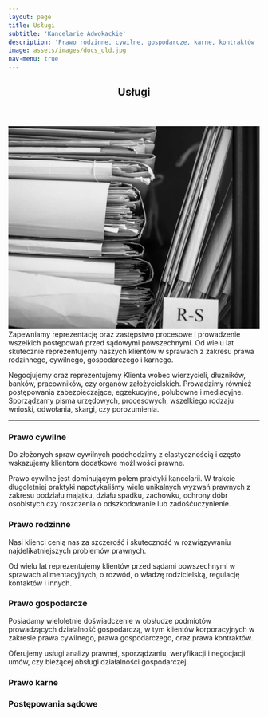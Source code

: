 ```yaml
---
layout: page
title: Usługi
subtitle: 'Kancelarie Adwokackie'
description: 'Prawo rodzinne, cywilne, gospodarcze, karne, kontraktów ...'
image: assets/images/docs_old.jpg
nav-menu: true
---
```


<!-- Main -->
<div id="main" class="alt">

<!-- One -->
<section id="uslugi">
	<div class="inner">
		<header class="major">
			<h1>Usługi</h1>
		</header>

<!-- Content -->
<p>
<span class="image right"><img src="assets/images/docs_rs.jpg" alt="" /></span>Zapewniamy reprezentację oraz zastępstwo procesowe i prowadzenie wszelkich postępowań przed sądowymi powszechnymi. Od wielu lat skutecznie reprezentujemy naszych klientów w sprawach z zakresu prawa rodzinnego, cywilnego, gospodarczego i karnego.</p>

<p>Negocjujemy oraz reprezentujemy Klienta wobec wierzycieli, dłużników, banków, pracowników, czy organów założycielskich. Prowadzimy również postępowania zabezpieczające, egzekucyjne, polubowne i mediacyjne. Sporządzamy pisma urzędowych, procesowych, wszelkiego rodzaju wnioski, odwołania, skargi, czy porozumienia.</p>

<hr class="major" />

<div class="row">
	<div class="6u 12u$(small)">
		<h3>Prawo cywilne</h3>
		<p>Do złożonych spraw cywilnych podchodzimy z elastycznością i często wskazujemy klientom dodatkowe możliwości prawne.</p>
		<p>Prawo cywilne jest dominującym polem praktyki kancelarii. W trakcie długoletniej praktyki napotykaliśmy wiele unikalnych wyzwań prawnych z zakresu podziału majątku, działu spadku, zachowku, ochrony dóbr osobistych czy roszczenia o odszkodowanie lub zadośćuczynienie.</p>
	</div>
	<div class="6u$ 12u$(small)">
		<h3>Prawo rodzinne</h3>
		<p>Nasi klienci cenią nas za szczerość i skuteczność w rozwiązywaniu najdelikatniejszych problemów prawnych.</p>
		<p>Od wielu lat reprezentujemy klientów przed sądami powszechnymi w sprawach alimentacyjnych, o rozwód, o władzę rodzicielską, regulację kontaktów i innych.</p>
	</div>
	<!-- Break -->
	<div class="4u 12u$(medium)">
		<h3>Prawo gospodarcze</h3>
		<p>Posiadamy wieloletnie doświadczenie w obsłudze podmiotów prowadzących działalność gospodarczą, w tym klientów korporacyjnych w zakresie prawa cywilnego, prawa gospodarczego, oraz prawa kontraktów.</p>
		<p>Oferujemy usługi analizy prawnej, sporządzaniu, weryfikacji i negocjacji umów, czy bieżącej obsługi działalności gospodarczej.</p>
	</div>
	<div class="4u 12u$(medium)">
		<h3>Prawo karne</h3>
		<p></p>
		<p></p>
	</div>
	<div class="4u$ 12u$(medium)">
		<h3>Postępowania sądowe</h3>
		<p></p>
		<p></p>
	</div>
</div>

